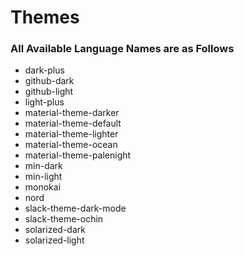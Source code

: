 # Themes


### All Available Language Names are as Follows


* dark-plus
* github-dark
* github-light
* light-plus
* material-theme-darker
* material-theme-default
* material-theme-lighter
* material-theme-ocean
* material-theme-palenight
* min-dark
* min-light
* monokai
* nord
* slack-theme-dark-mode
* slack-theme-ochin
* solarized-dark
* solarized-light
